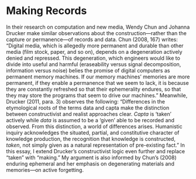 # Making Records 

In their research on computation and new media, Wendy Chun and Johanna Drucker make similar observations about the construction—rather than the capture or permanence—of records and data. Chun (2008, 167) writes: “Digital media, which is allegedly more permanent and durable than other media (film stock, paper, and so on), depends on a degeneration actively denied and repressed. This degeneration, which engineers would like to divide into useful and harmful (eraseability versus signal decomposition, information versus noise) belies the promise of digital computers as permanent memory machines. If our memory machines’ memories are more permanent, if they enable a permanence that we seem to lack, it is because they are constantly refreshed so that their ephemerality endures, so that they may store the programs that seem to drive our machines.” Meanwhile, Drucker (2011, para. 3) observes the following: “Differences in the etymological roots of the terms data and capta make the distinction between constructivist and realist approaches clear. <i>Capta</i> is ‘taken’ actively while <i>data</i> is assumed to be a ‘given’ able to be recorded and observed. From this distinction, a world of differences arises. Humanistic inquiry acknowledges the situated, partial, and constitutive character of knowledge production, the recognition that knowledge is constructed, <i>taken</i>, not simply given as a natural representation of pre-existing fact.” In this essay, I extend Drucker’s constructivist logic even further and replace “taken” with “making.” My argument is also informed by Chun’s (2008) enduring ephemeral and her emphasis on degenerating materials and memories—on active forgetting.